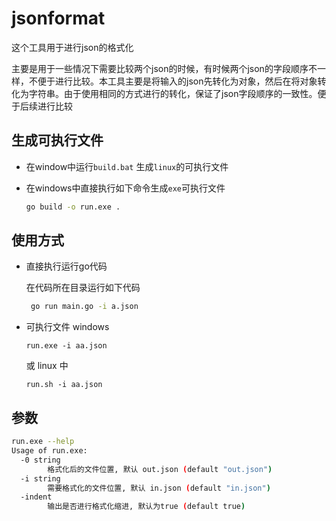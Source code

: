 # jsonformat
这个工具用于进行json的格式化

主要是用于一些情况下需要比较两个json的时候，有时候两个json的字段顺序不一样，不便于进行比较。本工具主要是将输入的json先转化为对象，然后在将对象转化为字符串。由于使用相同的方式进行的转化，保证了json字段顺序的一致性。便于后续进行比较

## 生成可执行文件

- 在window中运行`build.bat` 生成`linux`的可执行文件

- 在windows中直接执行如下命令生成`exe`可执行文件
   ```sh
   go build -o run.exe .
   ```

## 使用方式
- 直接执行运行go代码

   在代码所在目录运行如下代码
   ```sh
    go run main.go -i a.json
   ```
- 可执行文件
   windows
  ```
  run.exe -i aa.json
  ```
  或 linux 中
  ```
  run.sh -i aa.json
  ```
   

## 参数
```sh
run.exe --help
Usage of run.exe:
  -0 string
        格式化后的文件位置, 默认 out.json (default "out.json")
  -i string
        需要格式化的文件位置, 默认 in.json (default "in.json")
  -indent
        输出是否进行格式化缩进, 默认为true (default true)
```
